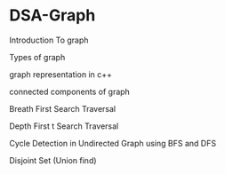 # DSA-Graph

Introduction To graph

Types of graph

graph representation in c++

connected components of graph

Breath First Search Traversal

Depth First t Search Traversal

Cycle Detection in Undirected Graph using BFS and DFS

Disjoint Set (Union find)
